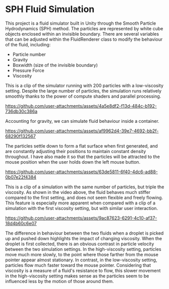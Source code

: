 # SPH Fluid Simulation
This project is a fluid simulator built in Unity through the Smooth Particle Hydrodynamics (SPH) method. The particles are represented by white cube objects enclosed within an invisible boundary. There are several variables that can be adjusted within the FluidRenderer class to modify the behaviour of the fluid, including:
* Particle number
* Gravity
* Boxwidth (size of the invisible boundary)
* Pressure Force
* Viscosity

This is a clip of the simulator running with 200 particles with a low-viscosity setting. Despite the large number of particles, the simulation runs relatively smoothly thanks to the power of compute shaders and parallel processing.

https://github.com/user-attachments/assets/4a5e8df2-f13d-484c-b192-736db30c386a

Accounting for gravity, we can simulate fluid behaviour inside a container.

https://github.com/user-attachments/assets/af9962d4-39e7-4692-bb2f-68290f132567

The particles settle down to form a flat surface when first generated, and are constantly adjusting their positions to maintain constant density throughout. I have also made it so that the particles will be attracted to the mouse position when the user holds down the left mouse button.

https://github.com/user-attachments/assets/63de5811-6f40-4dc6-ad88-0b07e22f4384

This is a clip of a simulation with the same number of particles, but triple the viscosity. As shown in the video above, the fluid behaves much stiffer compared to the first setting, and does not seem flexible and freely flowing. This feature is especially more apparent when compared with a clip of a simulation with the first viscosity setting, but with similar user interaction.

https://github.com/user-attachments/assets/9ac87623-6291-4c10-af37-18d4b60c6e07

The difference in behaviour between the two fluids when a droplet is picked up and pushed down highlights the impact of changing viscosity. When the droplet is first collected, there is an obvious contrast in particle velocity between the two simulation settings. In the high-viscosity setting, particles move much more slowly, to the point where those farther from the mouse pointer appear almost stationary. In contrast, in the low-viscosity setting, particles flow much faster toward the mouse pointer. Considering that viscosity is a measure of a fluid's resistance to flow, this slower movement in the high-viscosity setting makes sense as the particles seem to be influenced less by the motion of those around them.
